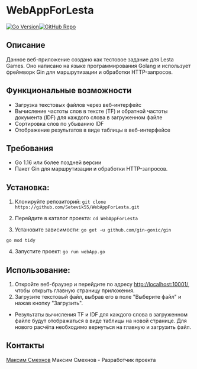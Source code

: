 # WebAppForLesta

[![Go Version](https://img.shields.io/badge/Go-1.16%20%7C%201.17-blue.svg)](https://golang.org/doc/)[![GitHub Repo](https://img.shields.io/badge/GitHub-Repo-blue.svg)](https://github.com/Setevik55/WebAppForLesta)

## Описание

Данное веб-приложение создано как тестовое задание для Lesta Games. Оно написано на языке программирования Golang и использует фреймворк Gin для маршрутизации и обработки HTTP-запросов.

## Функциональные возможности

* Загрузка текстовых файлов через веб-интерфейс
* Вычисление частоты слов в тексте (TF) и обратной частоты документа (IDF) для каждого слова в загруженном файле
* Сортировка слов по убыванию IDF
* Отображение результатов в виде таблицы в веб-интерфейсе

## Требования

* Go 1.16 или более поздней версии
* Пакет Gin для маршрутизации и обработки HTTP-запросов. 

## Установка:

1. Клонируйте репозиторий:
  ```git clone https://github.com/Setevik55/WebAppForLesta.git```

2. Перейдите в каталог проекта:
```cd WebAppForLesta```

3. Установите зависимости:
 ```go get -u github.com/gin-gonic/gin```

 ```go mod tidy```

4. Запустите проект:
```go run webApp.go```

## Использование:
1. Откройте веб-браузер и перейдите по адресу [http://localhost:10001/](http://localhost:10001), чтобы открыть главную страницу приложения.
2. Загрузите текстовый файл, выбрав его в поле "Выберите файл" и нажав кнопку "Загрузить".
* Результаты вычисления TF и IDF для каждого слова в загруженном файле будут отображаться в виде таблицы на новой странице. Для нового расчёта необходимо вернуться на главную и загрузить файл.

## Контакты
[Максим Смехнов](https://spb.hh.ru/resume/6e0efcf1ff0cb33b5e0039ed1f386761634e69/) Максим Смехнов - Разработчик проекта